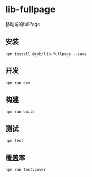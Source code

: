 # lib-fullpage

移动端的fullPage

## 安装

```shell
npm install @jyb/lib-fullpage --save
```

## 开发

```shell
npm run dev
```

## 构建

```shell
npm run build
```

## 测试

```shell
npm test
```

## 覆盖率

```shell
npm run test:cover
```
